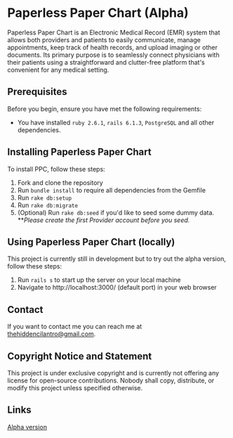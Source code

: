 # Paperless Paper Chart (Alpha)

Paperless Paper Chart is an Electronic Medical Record (EMR) system that allows both providers and patients to easily communicate, manage appointments, keep track of health records, and upload imaging or other documents. Its primary purpose is to seamlessly connect physicians with their patients using a straightforward and clutter-free platform that's convenient for any medical setting.

## Prerequisites

Before you begin, ensure you have met the following requirements:

* You have installed `ruby 2.6.1`, `rails 6.1.3`, `PostgreSQL` and all other dependencies.

## Installing Paperless Paper Chart

To install PPC, follow these steps:

1. Fork and clone the repository
2. Run `bundle install` to require all dependencies from the Gemfile
3. Run `rake db:setup`
4. Run `rake db:migrate`
5. (Optional) Run `rake db:seed` if you'd like to seed some dummy data. ***Please create the first Provider account before you seed.*

## Using Paperless Paper Chart (locally)

This project is currently still in development but to try out the alpha version, follow these steps:

1. Run `rails s` to start up the server on your local machine
2. Navigate to http://localhost:3000/ (default port) in your web browser

## Contact

If you want to contact me you can reach me at <thehiddencilantro@gmail.com>.

## Copyright Notice and Statement

This project is under exclusive copyright and is currently not offering any license for open-source contributions. Nobody shall copy, distribute, or modify this project unless specified otherwise.

## Links
[Alpha version](https://shielded-beach-31390.herokuapp.com/)

<!-- 

///to do or fix:
* application.rb -> config.force_ssl = true
* remove GET route to /logout?
* when using omniauth, is there a downside to skipping validations instead of generating a random password every time (i.e. SecureRandom.hex())?
* pull birthday and gender from Google OAuth [prevent OAuth users from intercepting other patients' accounts]
* encounter -> accepts_nested_attributes_for -> reject_if: :all_blank -> validate to prevent persisting encounter when nested attributes are rejected
* breadcrumb w/ patient name can change if we error while editing name fields

///to implement next:
* Apppintment class
    - Patients must be permitted to make an appointment before being registered
    - choose Provider from collection
* Patient#create (as Provider)
    - pre-populate patient info from details in Appointment
* SOAP#create
    - pre-populate encounter from details in Appointment
* implement additional OAuth providers
* password entry for destroying records instead of just confirmation pop-ups
* have user select time zone or use JS to get local time on client side?
* encounters index (limit # of displayed records per page)
    - links to page numbers
    - allow user to select how many records to display
* add search/filter for encounters (by type, date, or physician)
* add physical and well child encounters

///stretch goals:
* security (https://guides.rubyonrails.org/security.html)
    - session hijacking
    - injections
    - prevent password params from being logged
* software licensing (product key)
    - allow users to select location during signup

///
<%= button_to "Delete Account", current_user, method: :delete, data: {confirm: "You are about to permanently delete a provider account. ALL of your data will be lost. Are you sure?"} %>
///

///
Confirmation pop-up: Cannot use the "confirm" data attribute for FormBuilder (must use JS instead), only available for FormTagHelper

<%= f.submit, data: {confirm: "Does everything look accurate? You cannot change your information once your account has been created."} %>
<%= f.submit, data: {confirm: "Are you sure you want to save these changes?"} %>
///

///
another potential solution to breadcrumbs:
    - include all actions in case statement & use before_action
    - handle breadcrumbs for post-error re-renders by possibly using different layouts or variants
///

 -->